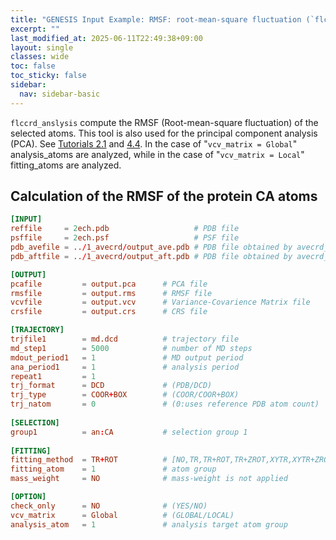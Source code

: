 ```yaml
---
title: "GENESIS Input Example: RMSF: root-mean-square fluctuation (`flccrd_analysis`)"
excerpt: ""
last_modified_at: 2025-06-11T22:49:38+09:00
layout: single
classes: wide
toc: false
toc_sticky: false
sidebar:
  nav: sidebar-basic
---
```


`flccrd_anslysis` compute the RMSF (Root-mean-square fluctuation) of the
selected atoms. This tool is also used for the principal component analysis
(PCA). See [Tutorials
2.1](/tutorials/genesis_tutorial_2.1_2022/) and [4.4](/tutorials/genesis_tutorial_4.4_2022/).
In the case of "`vcv_matrix = Global`" analysis_atoms are analyzed, while in the
case of "`vcv_matrix = Local`" fitting_atoms are analyzed.

## Calculation of the RMSF of the protein CA atoms

```toml
[INPUT]
reffile     = 2ech.pdb                   # PDB file
psffile     = 2ech.psf                   # PSF file
pdb_avefile = ../1_avecrd/output_ave.pdb # PDB file obtained by avecrd_analysis
pdb_aftfile = ../1_avecrd/output_aft.pdb # PDB file obtained by avecrd_analysis

[OUTPUT]
pcafile         = output.pca      # PCA file
rmsfile         = output.rms      # RMSF file
vcvfile         = output.vcv      # Variance-Covarience Matrix file
crsfile         = output.crs      # CRS file

[TRAJECTORY]
trjfile1        = md.dcd          # trajectory file
md_step1        = 5000            # number of MD steps
mdout_period1   = 1               # MD output period
ana_period1     = 1               # analysis period
repeat1         = 1
trj_format      = DCD             # (PDB/DCD)
trj_type        = COOR+BOX        # (COOR/COOR+BOX)
trj_natom       = 0               # (0:uses reference PDB atom count)
    
[SELECTION]
group1          = an:CA           # selection group 1
    
[FITTING]
fitting_method  = TR+ROT          # [NO,TR,TR+ROT,TR+ZROT,XYTR,XYTR+ZROT]
fitting_atom    = 1               # atom group
mass_weight     = NO              # mass-weight is not applied

[OPTION]
check_only      = NO              # (YES/NO)
vcv_matrix      = Global          # (GLOBAL/LOCAL)
analysis_atom   = 1               # analysis target atom group
```

